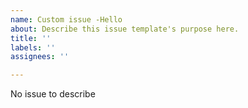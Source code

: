 ```yaml
---
name: Custom issue -Hello
about: Describe this issue template's purpose here.
title: ''
labels: ''
assignees: ''

---
```


No issue to describe
